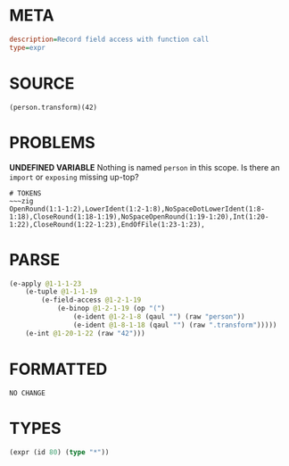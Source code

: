 # META
~~~ini
description=Record field access with function call
type=expr
~~~
# SOURCE
~~~roc
(person.transform)(42)
~~~
# PROBLEMS
**UNDEFINED VARIABLE**
Nothing is named `person` in this scope.
Is there an `import` or `exposing` missing up-top?


~~~
# TOKENS
~~~zig
OpenRound(1:1-1:2),LowerIdent(1:2-1:8),NoSpaceDotLowerIdent(1:8-1:18),CloseRound(1:18-1:19),NoSpaceOpenRound(1:19-1:20),Int(1:20-1:22),CloseRound(1:22-1:23),EndOfFile(1:23-1:23),
~~~
# PARSE
~~~clojure
(e-apply @1-1-1-23
	(e-tuple @1-1-1-19
		(e-field-access @1-2-1-19
			(e-binop @1-2-1-19 (op "(")
				(e-ident @1-2-1-8 (qaul "") (raw "person"))
				(e-ident @1-8-1-18 (qaul "") (raw ".transform")))))
	(e-int @1-20-1-22 (raw "42")))
~~~
# FORMATTED
~~~roc
NO CHANGE
~~~
# TYPES
~~~clojure
(expr (id 80) (type "*"))
~~~